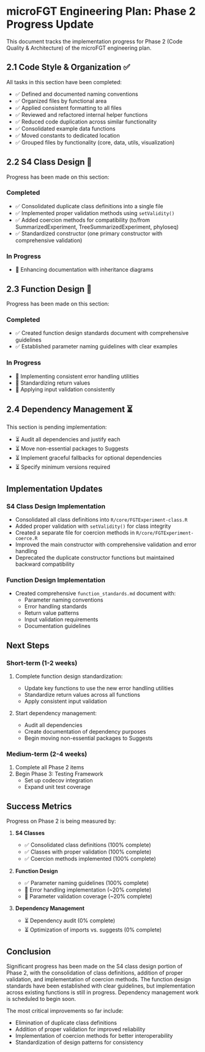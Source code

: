 # microFGT Engineering Plan: Phase 2 Progress Update

This document tracks the implementation progress for Phase 2 (Code Quality & Architecture) of the microFGT engineering plan.

## 2.1 Code Style & Organization ✅

All tasks in this section have been completed:

- ✅ Defined and documented naming conventions
- ✅ Organized files by functional area
- ✅ Applied consistent formatting to all files
- ✅ Reviewed and refactored internal helper functions
- ✅ Reduced code duplication across similar functionality
- ✅ Consolidated example data functions
- ✅ Moved constants to dedicated location
- ✅ Grouped files by functionality (core, data, utils, visualization)

## 2.2 S4 Class Design 🔄

Progress has been made on this section:

### Completed
- ✅ Consolidated duplicate class definitions into a single file
- ✅ Implemented proper validation methods using `setValidity()`
- ✅ Added coercion methods for compatibility (to/from SummarizedExperiment, TreeSummarizedExperiment, phyloseq)
- ✅ Standardized constructor (one primary constructor with comprehensive validation)

### In Progress
- 🔄 Enhancing documentation with inheritance diagrams

## 2.3 Function Design 🔄

Progress has been made on this section:

### Completed
- ✅ Created function design standards document with comprehensive guidelines
- ✅ Established parameter naming guidelines with clear examples

### In Progress
- 🔄 Implementing consistent error handling utilities
- 🔄 Standardizing return values
- 🔄 Applying input validation consistently

## 2.4 Dependency Management ⏳

This section is pending implementation:

- ⏳ Audit all dependencies and justify each
- ⏳ Move non-essential packages to Suggests
- ⏳ Implement graceful fallbacks for optional dependencies
- ⏳ Specify minimum versions required

## Implementation Updates

### S4 Class Design Implementation
- Consolidated all class definitions into `R/core/FGTExperiment-class.R`
- Added proper validation with `setValidity()` for class integrity
- Created a separate file for coercion methods in `R/core/FGTExperiment-coerce.R`
- Improved the main constructor with comprehensive validation and error handling
- Deprecated the duplicate constructor functions but maintained backward compatibility

### Function Design Implementation
- Created comprehensive `function_standards.md` document with:
  - Parameter naming conventions
  - Error handling standards
  - Return value patterns
  - Input validation requirements
  - Documentation guidelines

## Next Steps

### Short-term (1-2 weeks)
1. Complete function design standardization:
   - Update key functions to use the new error handling utilities
   - Standardize return values across all functions
   - Apply consistent input validation

2. Start dependency management:
   - Audit all dependencies
   - Create documentation of dependency purposes
   - Begin moving non-essential packages to Suggests

### Medium-term (2-4 weeks)
1. Complete all Phase 2 items
2. Begin Phase 3: Testing Framework
   - Set up codecov integration
   - Expand unit test coverage

## Success Metrics

Progress on Phase 2 is being measured by:

1. **S4 Classes**
   - ✅ Consolidated class definitions (100% complete)
   - ✅ Classes with proper validation (100% complete)
   - ✅ Coercion methods implemented (100% complete)

2. **Function Design**
   - ✅ Parameter naming guidelines (100% complete)
   - 🔄 Error handling implementation (~20% complete)
   - 🔄 Parameter validation coverage (~20% complete)

3. **Dependency Management**
   - ⏳ Dependency audit (0% complete)
   - ⏳ Optimization of imports vs. suggests (0% complete)

## Conclusion

Significant progress has been made on the S4 class design portion of Phase 2, with the consolidation of class definitions, addition of proper validation, and implementation of coercion methods. The function design standards have been established with clear guidelines, but implementation across existing functions is still in progress. Dependency management work is scheduled to begin soon.

The most critical improvements so far include:
- Elimination of duplicate class definitions
- Addition of proper validation for improved reliability
- Implementation of coercion methods for better interoperability
- Standardization of design patterns for consistency